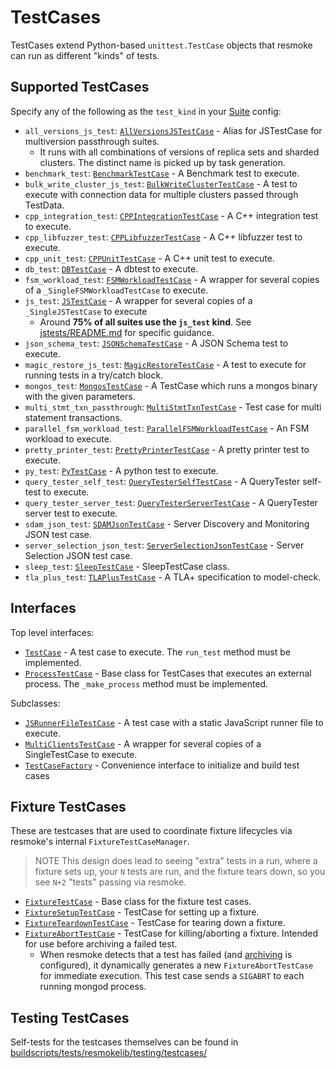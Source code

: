 # TestCases

TestCases extend Python-based `unittest.TestCase` objects that resmoke can run as different "kinds" of tests.

## Supported TestCases

Specify any of the following as the `test_kind` in your [Suite](../../../../buildscripts/resmokeconfig/suites/README.md) config:

- `all_versions_js_test`: [`AllVersionsJSTestCase`](./jstest.py) - Alias for JSTestCase for multiversion passthrough suites.
  - It runs with all combinations of versions of replica sets and sharded clusters. The distinct name is picked up by task generation.
- `benchmark_test`: [`BenchmarkTestCase`](./benchmark_test.py) - A Benchmark test to execute.
- `bulk_write_cluster_js_test`: [`BulkWriteClusterTestCase`](./bulk_write_cluster_js_test.py) - A test to execute with connection data for multiple clusters passed through TestData.
- `cpp_integration_test`: [`CPPIntegrationTestCase`](./cpp_integration_test.py) - A C++ integration test to execute.
- `cpp_libfuzzer_test`: [`CPPLibfuzzerTestCase`](./cpp_libfuzzer_test.py) - A C++ libfuzzer test to execute.
- `cpp_unit_test`: [`CPPUnitTestCase`](./cpp_unittest.py) - A C++ unit test to execute.
- `db_test`: [`DBTestCase`](./dbtest.py) - A dbtest to execute.
- `fsm_workload_test`: [`FSMWorkloadTestCase`](./fsm_workload_test.py) - A wrapper for several copies of a `_SingleFSMWorkloadTestCase` to execute.
- `js_test`: [`JSTestCase`](./jstest.py) - A wrapper for several copies of a `_SingleJSTestCase` to execute
  - Around **75% of all suites use the `js_test` kind**. See [jstests/README.md](../../../../jstests/README.md) for specific guidance.
- `json_schema_test`: [`JSONSchemaTestCase`](./json_schema_test.py) - A JSON Schema test to execute.
- `magic_restore_js_test`: [`MagicRestoreTestCase`](./magic_restore_js_test.py) - A test to execute for running tests in a try/catch block.
- `mongos_test`: [`MongosTestCase`](./mongos_test.py) - A TestCase which runs a mongos binary with the given parameters.
- `multi_stmt_txn_passthrough`: [`MultiStmtTxnTestCase`](./multi_stmt_txn_test.py) - Test case for multi statement transactions.
- `parallel_fsm_workload_test`: [`ParallelFSMWorkloadTestCase`](./fsm_workload_test.py) - An FSM workload to execute.
- `pretty_printer_test`: [`PrettyPrinterTestCase`](./pretty_printer_testcase.py) - A pretty printer test to execute.
- `py_test`: [`PyTestCase`](./pytest.py) - A python test to execute.
- `query_tester_self_test`: [`QueryTesterSelfTestCase`](./query_tester_self_test.py) - A QueryTester self-test to execute.
- `query_tester_server_test`: [`QueryTesterServerTestCase`](./query_tester_server_test.py) - A QueryTester server test to execute.
- `sdam_json_test`: [`SDAMJsonTestCase`](./sdam_json_test.py) - Server Discovery and Monitoring JSON test case.
- `server_selection_json_test`: [`ServerSelectionJsonTestCase`](./server_selection_json_test.py) - Server Selection JSON test case.
- `sleep_test`: [`SleepTestCase`](./sleeptest.py) - SleepTestCase class.
- `tla_plus_test`: [`TLAPlusTestCase`](./tla_plus_test.py) - A TLA+ specification to model-check.

## Interfaces

Top level interfaces:

- [`TestCase`](./interface.py) - A test case to execute. The `run_test` method must be implemented.
- [`ProcessTestCase`](./interface.py) - Base class for TestCases that executes an external process. The `_make_process` method must be implemented.

Subclasses:

- [`JSRunnerFileTestCase`](./jsrunnerfile.py) - A test case with a static JavaScript runner file to execute.
- [`MultiClientsTestCase`](./jstest.py) - A wrapper for several copies of a SingleTestCase to execute.
- [`TestCaseFactory`](./interface.py) - Convenience interface to initialize and build test cases

## Fixture TestCases

These are testcases that are used to coordinate fixture lifecycles via resmoke's internal `FixtureTestCaseManager`.

> NOTE This design does lead to seeing "extra" tests in a run, where a fixture sets up, your `N` tests are run, and the fixture tears down, so you see `N+2` "tests" passing via resmoke.

- [`FixtureTestCase`](./fixture.py) - Base class for the fixture test cases.
- [`FixtureSetupTestCase`](./fixture.py) - TestCase for setting up a fixture.
- [`FixtureTeardownTestCase`](./fixture.py) - TestCase for tearing down a fixture.
- [`FixtureAbortTestCase`](./fixture.py) - TestCase for killing/aborting a fixture. Intended for use before archiving a failed test.
  - When resmoke detects that a test has failed (and [archiving](../../../../buildscripts/resmokeconfig/suites/README.md#executorarchive) is configured​), it dynamically generates a new `FixtureAbortTestCase` for immediate execution. This test case sends a `SIGABRT` to each running mongod process.

## Testing TestCases

Self-tests for the testcases themselves can be found in [buildscripts/tests/resmokelib/testing/testcases/](../../../../buildscripts/tests/resmokelib/testing/testcases/)
